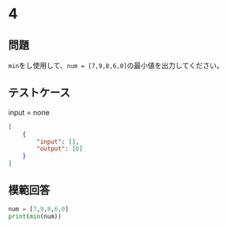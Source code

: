 # 4
## 問題

`min`をし使用して、`num = [7,9,8,6,0]`の最小値を出力してください。

## テストケース
input = none
```json
[
	{
		"input": [],
		"output": [0]
	}
]
```

## 模範回答
```python
num = [7,9,8,6,0]
print(min(num))
```